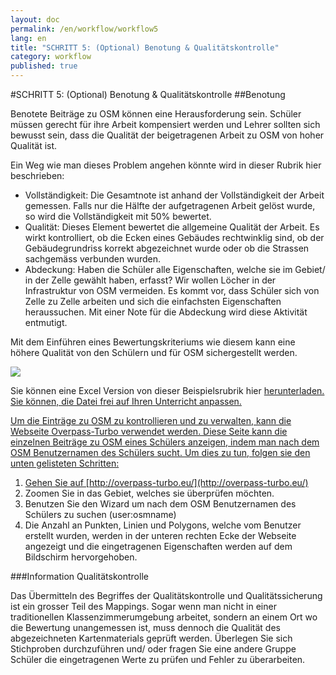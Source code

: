 ```yaml
---
layout: doc
permalink: /en/workflow/workflow5
lang: en
title: "SCHRITT 5: (Optional) Benotung & Qualitätskontrolle"
category: workflow
published: true
---
```


#SCHRITT 5: (Optional) Benotung & Qualitätskontrolle
##Benotung

Benotete Beiträge zu OSM können eine Herausforderung sein. Schüler müssen gerecht für ihre Arbeit kompensiert werden und Lehrer sollten sich bewusst sein, dass die Qualität der beigetragenen Arbeit zu OSM von hoher Qualität ist.

Ein Weg wie man dieses Problem angehen könnte wird in dieser Rubrik hier beschrieben:

* Vollständigkeit: Die Gesamtnote ist anhand der Vollständigkeit der Arbeit gemessen. Falls nur die Hälfte der aufgetragenen Arbeit gelöst wurde, so wird die Vollständigkeit mit 50% bewertet.
* Qualität: Dieses Element bewertet die allgemeine Qualität der Arbeit. Es wirkt kontrolliert, ob die Ecken eines Gebäudes rechtwinklig sind, ob der Gebäudegrundriss korrekt abgezeichnet wurde oder ob die Strassen sachgemäss verbunden wurden.
* Abdeckung: Haben die Schüler alle Eigenschaften, welche sie im Gebiet/ in der Zelle gewählt haben, erfasst? Wir wollen Löcher in der Infrastruktur von OSM vermeiden. Es kommt vor, dass Schüler sich von Zelle zu Zelle arbeiten und sich die einfachsten Eigenschaften heraussuchen. Mit einer Note für die Abdeckung wird diese Aktivität entmutigt. 

Mit dem Einführen eines Bewertungskriteriums wie diesem kann eine höhere Qualität von den Schülern und für OSM sichergestellt werden.

<img src="/img/rubric.png" />


Sie können eine Excel Version von dieser Beispielsrubrik hier <a href="/files/SAMPLE - OSM Grading Rubric.xlsx"> herunterladen. Sie können, die Datei frei auf Ihren Unterricht anpassen. 

Um die Einträge zu OSM zu kontrollieren und zu verwalten, kann die Webseite Overpass-Turbo verwendet werden. Diese Seite kann die einzelnen Beiträge zu OSM eines Schülers anzeigen, indem man nach dem OSM Benutzernamen des Schülers sucht. Um dies zu tun, folgen sie den unten gelisteten Schritten:

1. Gehen Sie auf [http://overpass-turbo.eu/](http://overpass-turbo.eu/)
2. Zoomen Sie in das Gebiet, welches sie überprüfen möchten.
3. Benutzen Sie den Wizard um nach dem OSM Benutzernamen des Schülers zu suchen (user:osmname) 
4. Die Anzahl an Punkten, Linien und Polygons, welche vom Benutzer erstellt wurden, werden in der unteren rechten Ecke der Webseite angezeigt und die eingetragenen Eigenschaften werden auf dem Bildschirm hervorgehoben. 

###Information Qualitätskontrolle

Das Übermitteln des Begriffes der Qualitätskontrolle und Qualitätssicherung ist ein grosser Teil des Mappings. Sogar wenn man nicht in einer traditionellen Klassenzimmerumgebung arbeitet, sondern an einem Ort wo die Bewertung unangemessen ist, muss dennoch die Qualität des abgezeichneten Kartenmaterials geprüft werden. Überlegen Sie sich Stichproben durchzuführen und/ oder fragen Sie eine andere Gruppe Schüler die eingetragenen Werte zu prüfen und Fehler zu überarbeiten.







